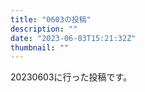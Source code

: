 ```yaml
---
title: "0603の投稿"
description: ""
date: "2023-06-03T15:21:32Z"
thumbnail: ""
---
```

20230603に行った投稿です。
<!--more-->
